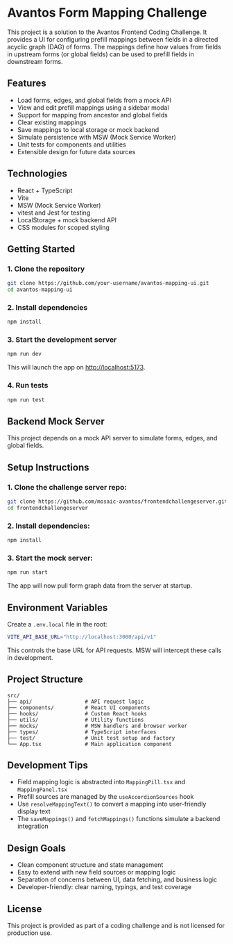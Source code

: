 # Avantos Form Mapping Challenge

This project is a solution to the Avantos Frontend Coding Challenge. It provides a UI for configuring prefill mappings between fields in a directed acyclic graph (DAG) of forms. The mappings define how values from fields in upstream forms (or global fields) can be used to prefill fields in downstream forms.

## Features

- Load forms, edges, and global fields from a mock API
- View and edit prefill mappings using a sidebar modal
- Support for mapping from ancestor and global fields
- Clear existing mappings
- Save mappings to local storage or mock backend
- Simulate persistence with MSW (Mock Service Worker)
- Unit tests for components and utilities
- Extensible design for future data sources

## Technologies

- React + TypeScript
- Vite
- MSW (Mock Service Worker)
- vitest and Jest for testing
- LocalStorage + mock backend API
- CSS modules for scoped styling

## Getting Started

### 1. Clone the repository

```bash
git clone https://github.com/your-username/avantos-mapping-ui.git
cd avantos-mapping-ui
```

### 2. Install dependencies

```bash
npm install
```

### 3. Start the development server

```bash
npm run dev
```

This will launch the app on [http://localhost:5173](http://localhost:5173).

### 4. Run tests

```bash
npm run test
```

## Backend Mock Server

This project depends on a mock API server to simulate forms, edges, and global fields.

## Setup Instructions

### 1. Clone the challenge server repo:

```bash
git clone https://github.com/mosaic-avantos/frontendchallengeserver.git
cd frontendchallengeserver
```

### 2. Install dependencies:

```bash
npm install
```

### 3. Start the mock server:

```bash
npm run start
```

The app will now pull form graph data from the server at startup.


## Environment Variables

Create a `.env.local` file in the root:

```bash
VITE_API_BASE_URL="http://localhost:3000/api/v1"
```

This controls the base URL for API requests. MSW will intercept these calls in development.

## Project Structure

```
src/
├── api/                 # API request logic
├── components/          # React UI components
├── hooks/               # Custom React hooks
├── utils/               # Utility functions
├── mocks/               # MSW handlers and browser worker
├── types/               # TypeScript interfaces
├── test/                # Unit test setup and factory
└── App.tsx              # Main application component
```

## Development Tips

- Field mapping logic is abstracted into `MappingPill.tsx` and `MappingPanel.tsx`
- Prefill sources are managed by the `useAccordionSources` hook
- Use `resolveMappingText()` to convert a mapping into user-friendly display text
- The `saveMappings()` and `fetchMappings()` functions simulate a backend integration

## Design Goals

- Clean component structure and state management
- Easy to extend with new field sources or mapping logic
- Separation of concerns between UI, data fetching, and business logic
- Developer-friendly: clear naming, typings, and test coverage

## License

This project is provided as part of a coding challenge and is not licensed for production use.
